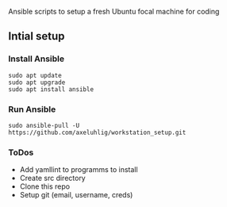 Ansible scripts to setup a fresh Ubuntu focal machine for coding

## Intial setup

### Install Ansible
```
sudo apt update 
sudo apt upgrade
sudo apt install ansible
```

### Run Ansible
```
sudo ansible-pull -U https://github.com/axeluhlig/workstation_setup.git
```

### ToDos
- Add yamllint to programms to install
- Create src directory
- Clone this repo
- Setup git (email, username, creds)
